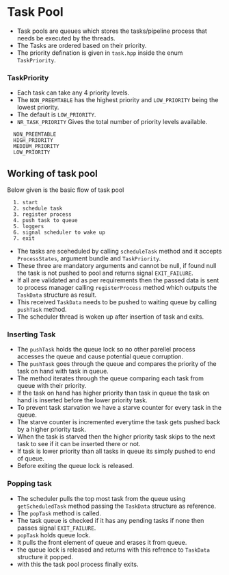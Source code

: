 # Task Pool

- Task pools are queues which stores the tasks/pipeline process that needs be executed by the threads.
- The Tasks are ordered based on their priority.
- The priority defination is given in `task.hpp` inside the enum `TaskPriority`.

### TaskPriority

- Each task can take any 4 priority levels.
- The `NON_PREEMTABLE` has the highest priority and `LOW_PRIORITY` being the lowest priority.
- The default is `LOW_PRIORITY`.
- `NR_TASK_PRIORITY` Gives the total number of priority levels available.
  
```
  NON_PREEMTABLE
  HIGH_PRIORITY
  MEDIUM_PRIORITY
  LOW_PRIORITY
```

## Working of task pool

Below given is the basic flow of task pool
```
  1. start
  2. schedule task
  3. register process
  4. push task to queue
  5. loggers
  6. signal scheduler to wake up
  7. exit
```
- The tasks are sceheduled by calling `scheduleTask` method and it accepts `ProcessStates`, argument bundle and `TaskPriority`.
- These three are mandatory arguments and cannot be null, if found null the task is not pushed to pool and returns signal `EXIT_FAILURE`.
- If all are validated and as per requirements then the passed data is sent to process manager calling `registerProcess` method which outputs the
`TaskData` structure as result.
- This received `TaskData` needs to be pushed to waiting queue by calling `pushTask` method.
- The scheduler thread is woken up after insertion of task and exits.
  
### Inserting Task

- The `pushTask` holds the queue lock so no other parellel process accesses the queue and cause potential queue corruption.
- The `pushTask` goes through the queue and compares the priority of the task on hand with task in queue.
- The method iterates through the queue comparing each task from queue with their priority.
- If the task on hand has higher priority than task in queue the task on hand is inserted before the lower priority task.
- To prevent task starvation we have a starve counter for every task in the queue.
- The starve counter is incremented everytime the task gets pushed back by a higher priority task.
- When the task is starved then the higher priority task skips to the next task to see if it can be inserted there or not.
- If task is lower priority than all tasks in queue its simply pushed to end of queue.
- Before exiting the queue lock is released.

### Popping task

- The scheduler pulls the top most task from the queue using `getScheduledTask` method passing the `TaskData` structure as reference.
- The `popTask` method is called.
- The task queue is checked if it has any pending tasks if none then passes signal `EXIT_FAILURE`.
- `popTask` holds queue lock.
- It pulls the front element of queue and erases it from queue.
- the queue lock is released and returns with this refrence to `TaskData` structure it popped.
- with this the task pool process finally exits.
